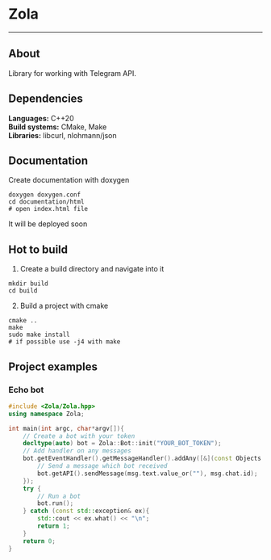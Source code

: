 # Zola
****
## About
Library for working with Telegram API.
## Dependencies
**Languages:** C++20  
**Build systems:** CMake, Make  
**Libraries:** libcurl, nlohmann/json
## Documentation
Create documentation with doxygen
```shell
doxygen doxygen.conf
cd documentation/html
# open index.html file
```
It will be deployed soon
## Hot to build
1. Create a build directory and navigate into it
```shell
mkdir build
cd build
```
2. Build a project with cmake
```shell
cmake ..
make
sudo make install
# if possible use -j4 with make 
```
## Project examples
### Echo bot
```c++
#include <Zola/Zola.hpp>
using namespace Zola;

int main(int argc, char*argv[]){
    // Create a bot with your token
    decltype(auto) bot = Zola::Bot::init("YOUR_BOT_TOKEN");
    // Add handler on any messages
    bot.getEventHandler().getMessageHandler().addAny([&](const Objects::Message& msg){
        // Send a message which bot received
        bot.getAPI().sendMessage(msg.text.value_or(""), msg.chat.id);
    });
    try {
        // Run a bot
        bot.run();
    } catch (const std::exception& ex){
        std::cout << ex.what() << "\n";
        return 1;
    }
    return 0;
}
```